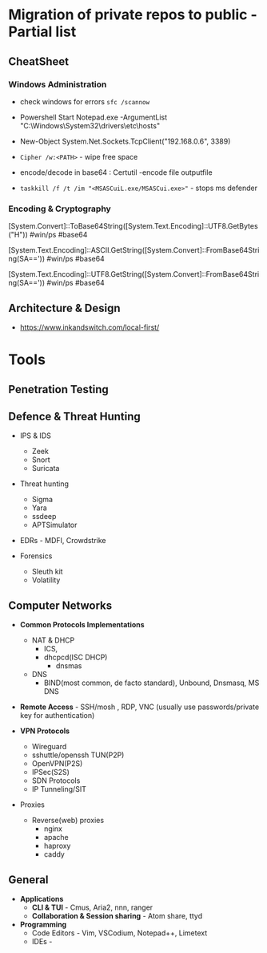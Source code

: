 # Migration of private repos to public - Partial list

## CheatSheet

### Windows Administration

- check windows for errors `sfc /scannow`

- Powershell Start Notepad.exe -ArgumentList "C:\\Windows\\System32\\drivers\\etc\\hosts"

- New-Object System.Net.Sockets.TcpClient("192.168.0.6", 3389)
 
- `Cipher /w:<PATH>` - wipe free space

- encode/decode in base64 : Certutil -encode file outputfile

- `taskkill /f /t /im "<MSASCuiL.exe/MSASCui.exe>"` - stops ms defender

### Encoding & Cryptography

[System.Convert]::ToBase64String([System.Text.Encoding]::UTF8.GetBytes("H")) #win/ps #base64 

[System.Text.Encoding]::ASCII.GetString([System.Convert]::FromBase64String(SA==')) #win/ps #base64

[System.Text.Encoding]::UTF8.GetString([System.Convert]::FromBase64String(SA==')) #win/ps #base64


## Architecture & Design
- https://www.inkandswitch.com/local-first/

# Tools
## Penetration Testing

## Defence & Threat Hunting

- IPS & IDS
	- Zeek
	- Snort
	- Suricata

- Threat hunting
 	- Sigma
  	- Yara
	- ssdeep
	- APTSimulator

- EDRs - MDFI, Crowdstrike

- Forensics
	- Sleuth kit 
	- Volatility


## Computer Networks
- **Common Protocols Implementations**
	- NAT & DHCP
		- ICS,
  		- dhcpcd(ISC DHCP)
    		- dnsmas
 	- DNS
  		- BIND(most common, de facto standard), Unbound, Dnsmasq, MS DNS

- **Remote Access** - SSH/mosh , RDP, VNC (usually use passwords/private key for authentication) 

- **VPN Protocols**
	- Wireguard
	- sshuttle/openssh TUN(P2P)
	- OpenVPN(P2S)
	- IPSec(S2S)
	- SDN Protocols
	- IP Tunneling/SIT 

- Proxies
	 - Reverse(web) proxies 
		 - nginx  
		 - apache
		 - haproxy
		 - caddy
## General
- **Applications**
	- **CLI & TUI** - Cmus, Aria2, nnn, ranger
	- **Collaboration & Session sharing** - Atom share, ttyd
- **Programming**
	- Code Editors - Vim, VSCodium, Notepad++, Limetext  
	- IDEs -
